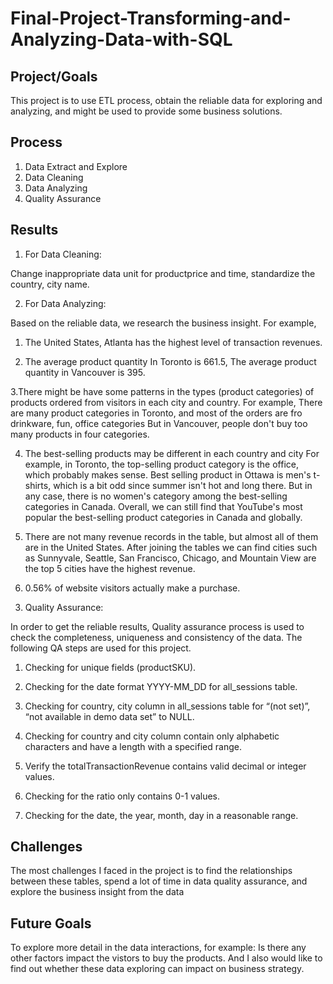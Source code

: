 # Final-Project-Transforming-and-Analyzing-Data-with-SQL

## Project/Goals
This project is to use ETL process, obtain the reliable data for exploring 
and analyzing, and might be used to provide some business solutions. 


## Process

1. Data Extract and Explore
2. Data Cleaning 
3. Data Analyzing
4. Quality Assurance

## Results

1) For Data Cleaning:

Change inappropriate data unit for productprice and time, standardize the country, city name.



2) For Data Analyzing:

Based on the reliable data, we research the business insight. For example, 
1. The United States, Atlanta has the highest level of transaction revenues.

2. The average product quantity In Toronto is 661.5,  The average product quantity
in Vancouver is 395.

3.There might be have some patterns in the types (product categories) 
of products ordered from visitors in each city and country. For example,
There are many product categories in Toronto, 
and most of the orders are fro drinkware, fun, office categories
But in Vancouver, people don't buy too many products in four categories.

4. The best-selling products may be different in each country and city
For example, in Toronto, the top-selling product category
is the office, which probably makes sense. Best selling product in Ottawa
is men's t-shirts, which is a bit odd since summer isn't
hot and long there. But in any case, there is no women's category among the best-selling categories
in Canada. Overall, we can still find that YouTube's most popular
the best-selling product categories in Canada and globally.

5. There are not many revenue records in the table, but almost all of them are 
in the United States. After joining the tables we can find
cities such as Sunnyvale, Seattle, San Francisco, Chicago, and Mountain View are
the top 5 cities have the highest revenue.

6. 0.56% of website visitors actually make a purchase.


3) Quality Assurance:

In order to get the reliable results, Quality assurance process is used to check the completeness, uniqueness and consistency of the data.
The following QA steps are used for this project.
1. Checking for unique fields (productSKU).

2. Checking for the date format YYYY-MM_DD for all_sessions table.

3. Checking for country, city column in all_sessions table for “(not set)”, “not available in demo data set” to NULL.

4. Checking for country and city column contain only alphabetic characters and have a length with a specified range.

5. Verify the totalTransactionRevenue contains valid decimal or integer values.

6. Checking for the ratio only contains 0-1 values.

7. Checking for  the date, the year, month, day in a reasonable range. 





## Challenges 
The most challenges I faced in the project is to find the relationships between these tables, spend a lot of time in data quality assurance, 
and explore the business insight from the data

## Future Goals
To explore more detail in the data interactions, for example: Is there any other factors impact the vistors 
to buy the products. And I also would like to find out whether these data exploring can impact on business strategy.
